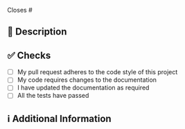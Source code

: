 <!--
Thanks for creating this pull request 🤗

Please make sure that the pull request is limited to one type (docs, feature, etc.) and keep it as small as possible. Its better to open multiple prs instead of opening a huge one.
-->

<!-- If this pull request closes an issue, please mention the issue number below -->

Closes # <!-- Issue # here -->

## 📑 Description

<!-- Add a brief description of the pr -->

<!-- You can also choose to add a list of changes and if they have been completed or not by using the markdown to-do list syntax
- [ ] Not Completed
- [x] Completed
-->

## ✅ Checks

<!-- Make sure your pr passes the CI checks and do check the following fields as needed - -->

- [ ] My pull request adheres to the code style of this project
- [ ] My code requires changes to the documentation
- [ ] I have updated the documentation as required
- [ ] All the tests have passed

## ℹ Additional Information

<!-- Any additional information like breaking changes, dependencies added, screenshots, comparisons between new and old behavior, etc. -->
